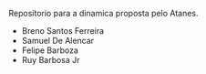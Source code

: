 Repositorio para a dinamica proposta pelo Atanes.

- Breno Santos Ferreira
- Samuel De Alencar
- Felipe Barboza
- Ruy Barbosa Jr
